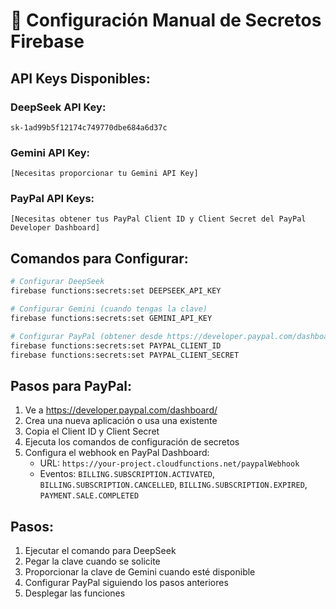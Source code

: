 # 🔐 Configuración Manual de Secretos Firebase

## API Keys Disponibles:

### DeepSeek API Key:
```
sk-1ad99b5f12174c749770dbe684a6d37c
```

### Gemini API Key:
```
[Necesitas proporcionar tu Gemini API Key]
```

### PayPal API Keys:
```
[Necesitas obtener tus PayPal Client ID y Client Secret del PayPal Developer Dashboard]
```

## Comandos para Configurar:

```bash
# Configurar DeepSeek
firebase functions:secrets:set DEEPSEEK_API_KEY

# Configurar Gemini (cuando tengas la clave)
firebase functions:secrets:set GEMINI_API_KEY

# Configurar PayPal (obtener desde https://developer.paypal.com/dashboard/)
firebase functions:secrets:set PAYPAL_CLIENT_ID
firebase functions:secrets:set PAYPAL_CLIENT_SECRET
```

## Pasos para PayPal:
1. Ve a https://developer.paypal.com/dashboard/
2. Crea una nueva aplicación o usa una existente
3. Copia el Client ID y Client Secret
4. Ejecuta los comandos de configuración de secretos
5. Configura el webhook en PayPal Dashboard:
   - URL: `https://your-project.cloudfunctions.net/paypalWebhook`
   - Eventos: `BILLING.SUBSCRIPTION.ACTIVATED`, `BILLING.SUBSCRIPTION.CANCELLED`, `BILLING.SUBSCRIPTION.EXPIRED`, `PAYMENT.SALE.COMPLETED`

## Pasos:
1. Ejecutar el comando para DeepSeek
2. Pegar la clave cuando se solicite
3. Proporcionar la clave de Gemini cuando esté disponible
4. Configurar PayPal siguiendo los pasos anteriores
5. Desplegar las funciones 